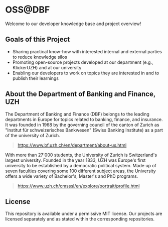 # OSS@DBF

Welcome to our developer knowledge base and project overview!

## Goals of this Project

- Sharing practical know-how with interested internal and external parties to reduce knowledge silos
- Promoting open-source projects developed at our department (e.g., KlickerUZH) and at our university
- Enabling our developers to work on topics they are interested in and to publish their learnings

## About the Department of Banking and Finance, UZH

The Department of Banking and Finance (DBF) belongs to the leading departments in Europe for topics related to banking, finance, and insurance. It was founded in 1968 by the governing council of the canton of Zurich as "Institut für schweizerisches Bankwesen" (Swiss Banking Institute) as a part of the university of Zurich.

> https://www.bf.uzh.ch/en/department/about-us.html

With more than 27'000 students, the University of Zurich is Switzerland's largest university. Founded in the year 1833, UZH was Europe's first university to be established by a democratic political system. Made up of seven faculties covering some 100 different subject areas, the University offers a wide variety of Bachelor's, Master's and PhD programs.

> https://www.uzh.ch/cmsssl/en/explore/portrait/profile.html

## License

This repository is available under a permissive MIT license. Our projects are licensed separately and as stated within the corresponding repositories.

